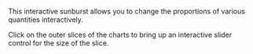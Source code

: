 This interactive sunburst allows you to change the proportions
of various quantities interactively.

Click on the outer slices of the charts to bring up an interactive
slider control for the size of the slice.

